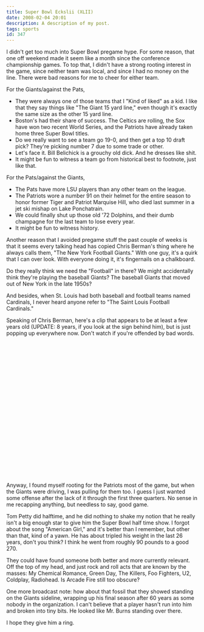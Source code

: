 ```yaml
---
title: Super Bowl Eckslii (XLII)
date: 2008-02-04 20:01
description: A description of my post.
tags: sports
id: 347
---
```

I didn't get too much into Super Bowl pregame hype.  For some reason, that one off weekend made it seem like a month since the conference championship games.  To top that, I didn't have a strong rooting interest in the game, since neither team was local, and since I had no money on the line.  There were bad reasons for me to cheer for either team.

For the Giants/against the Pats,
<span class="spanEndPreview">&nbsp;</span>
<ul><li>  They were always one of those teams that I "Kind of liked" as a kid.  I like that they say things like "The Giant 15 yard line," even though it's exactly the same size as the other 15 yard line.</li>

<li>Boston's had their share of success.  The Celtics are rolling, the Sox have won two recent World Series, and the Patriots have already taken home three Super Bowl titles.</li>

<li>Do we really want to see a team go 19-0, and then get a top 10 draft pick?  They're picking number 7 due to some trade or other.</li>

<li>Let's face it.  Bill Belichick is a grouchy old dick.  And he dresses like shit.</li>

<li>It might be fun to witness a team go from historical best to footnote, just like that.  </li></ul>


For the Pats/against the Giants,

<ul><li>The Pats have more LSU players than any other team on the league.</li>

<li>The Patriots wore a number 91 on their helmet for the entire season to honor former Tiger and Patriot Marquise Hill, who died last summer in a jet ski mishap on Lake Ponchatrain.</li>

<li>We could finally shut up those old '72 Dolphins, and their dumb champagne for the last team to lose every year.</li>

<li>It might be fun to witness history.</li></ul>

Another reason that I avoided pregame stuff the past couple of weeks is that it seems every talking head has copied Chris Berman's thing where he always calls them, "The New York Football Giants."  With one guy, it's a quirk that I can over look.  With everyone doing it, it's fingernails on a chalkboard.

Do they really think we need the "Football" in there?  We might accidentally think they're playing the baseball Giants?  The baseball Giants that moved out of New York in the late 1950s?

And besides, when St. Louis had both baseball and football teams named Cardinals, I never heard anyone refer to "The Saint Louis Football Cardinals."  

Speaking of Chris Berman, here's a clip that appears to be at least a few years old  (UPDATE:  8 years, if you look at the sign behind him), but is just popping up everywhere now. Don't watch if you're offended by bad words. 

<object width="425" height="355"><param name="movie" value="http://www.youtube.com/v/tnC8BtNBNLo&rel=1"></param><param name="wmode" value="transparent"></param><embed src="http://www.youtube.com/v/tnC8BtNBNLo&rel=1" type="application/x-shockwave-flash" wmode="transparent" width="425" height="355"></embed></object>

Anyway, I found myself rooting for the Patriots most of the game, but when the Giants were driving, I was pulling for them too.  I guess I just wanted some offense after the lack of it through the first three quarters.  No sense in me recapping anything, but needless to say, good game.

Tom Petty did halftime, and he did nothing to shake my notion that he really isn't a big enough star to give him the Super Bowl half time show.  I forgot about the song "American Girl," and it's better than I remember, but other than that, kind of a yawn.  He has about tripled his weight in the last 26 years, don't you think?  I think he went from roughly 90 pounds to a good 270.

They could have found someone both better and more currently relevant.  Off the top of my head, and just rock and roll acts that are known by the masses:  My Chemical Romance, Green Day, The Killers, Foo Fighters, U2, Coldplay, Radiohead.  Is Arcade Fire still too obscure?

One more broadcast note:  how about that fossil that they showed standing on the Giants sideline, wrapping up his final season after 60 years as some nobody in the organization.  I can't believe that a player hasn't run into him and broken into tiny bits.  He looked like Mr. Burns standing over there.  

I hope they give him a ring.


